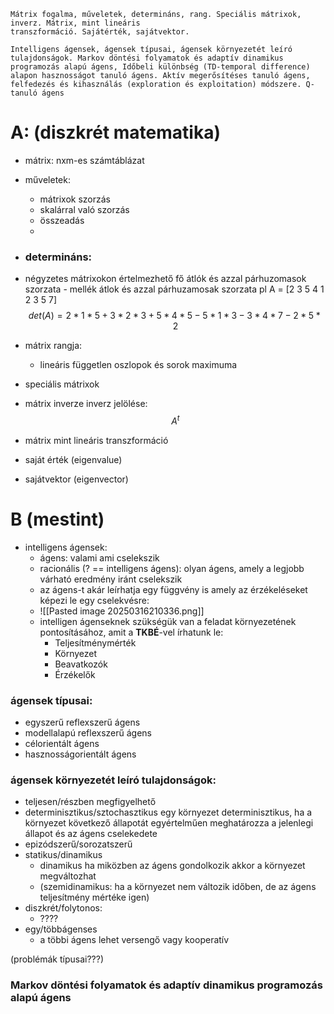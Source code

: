 ```
Mátrix fogalma, műveletek, determináns, rang. Speciális mátrixok, inverz. Mátrix, mint lineáris
transzformáció. Sajátérték, sajátvektor.

Intelligens ágensek, ágensek típusai, ágensek környezetét leíró tulajdonságok. Markov döntési folyamatok és adaptív dinamikus programozás alapú ágens, Időbeli különbség (TD-temporal difference) alapon hasznosságot tanuló ágens. Aktív megerősítéses tanuló ágens, felfedezés és kihasználás (exploration és exploitation) módszere. Q-tanuló ágens
```

# A: (diszkrét matematika)
- mátrix: nxm-es számtáblázat

- műveletek:
	- mátrixok szorzás
	- skalárral való szorzás
	- összeadás
	- 

- ### determináns:
- négyzetes mátrixokon értelmezhető
	fő átlók és azzal párhuzomasok szorzata - mellék átlok és azzal párhuzamosak szorzata
pl 
A = [2 3 5
	4 1 2
	3 5 7]
$$
det(A) = 2 * 1 * 5 + 3 * 2 * 3 + 5 * 4 * 5 - 5 * 1 * 3 - 3 * 4 * 7 - 2 * 5 * 2 
$$

- mátrix rangja:
	- lineáris független oszlopok és sorok maximuma

- speciális mátrixok

- mátrix inverze
inverz jelölése:
$$
A^t
$$

- mátrix mint lineáris transzformáció

- saját érték (eigenvalue)

- sajátvektor (eigenvector)

# B (mestint)

- intelligens ágensek:
	- ágens: valami ami cselekszik
	- racionális (? == intelligens ágens): olyan ágens, amely a legjobb várható eredmény iránt cselekszik 
	- az ágens-t akár leírhatja egy függvény is amely az érzékeléseket képezi le egy cselekvésre:
	- ![[Pasted image 20250316210336.png]]
	- intelligen ágenseknek szükségük van a feladat környezetének pontosításához, amit a **TKBÉ**-vel írhatunk le:
		- Teljesítménymérték
		- Környezet
		- Beavatkozók
		- Érzékelők

### ágensek típusai:
- egyszerű reflexszerű ágens
- modellalapú reflexszerű ágens
- célorientált ágens
- hasznosságorientált ágens

### ágensek környezetét leíró tulajdonságok:
- teljesen/részben megfigyelhető
- determinisztikus/sztochasztikus
	  egy környezet determinisztikus, ha a környezet következő állapotát egyértelműen meghatározza a jelenlegi állapot és az ágens cselekedete
- epizódszerű/sorozatszerű
- statikus/dinamikus
	- dinamikus ha miközben az ágens gondolkozik akkor a környezet megváltozhat
	- (szemidinamikus: ha a környezet nem változik időben, de az ágens teljesítmény mértéke igen) 
- diszkrét/folytonos:
	- ????
- egy/többágenses
	- a többi ágens lehet versengő vagy kooperatív


(problémák típusai???)
### Markov döntési folyamatok és adaptív dinamikus programozás alapú ágens

